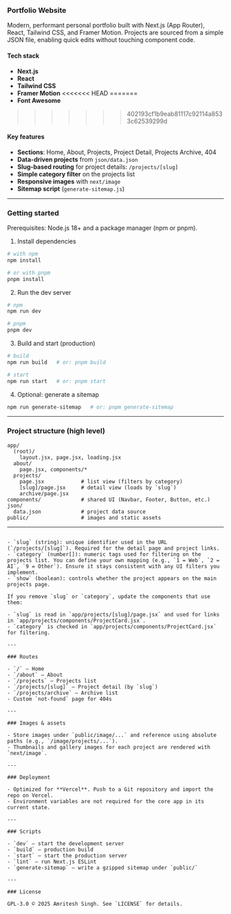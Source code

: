 ### Portfolio Website

Modern, performant personal portfolio built with Next.js (App Router), React, Tailwind CSS, and Framer Motion. Projects are sourced from a simple JSON file, enabling quick edits without touching component code.

#### Tech stack

- **Next.js**
- **React**
- **Tailwind CSS**
- **Framer Motion**
<<<<<<< HEAD
=======
- **Font Awesome**
>>>>>>> 402193cf1b9eab81117c92114a8533c62539299d

#### Key features

- **Sections**: Home, About, Projects, Project Detail, Projects Archive, 404
- **Data-driven projects** from `json/data.json`
- **Slug-based routing** for project details: `/projects/[slug]`
- **Simple category filter** on the projects list
- **Responsive images** with `next/image`
- **Sitemap script** (`generate-sitemap.js`)

---

### Getting started

Prerequisites: Node.js 18+ and a package manager (npm or pnpm).

1. Install dependencies

```bash
# with npm
npm install

# or with pnpm
pnpm install
```

2. Run the dev server

```bash
# npm
npm run dev

# pnpm
pnpm dev
```

3. Build and start (production)

```bash
# build
npm run build   # or: pnpm build

# start
npm run start   # or: pnpm start
```

4. Optional: generate a sitemap

```bash
npm run generate-sitemap   # or: pnpm generate-sitemap
```

---

### Project structure (high level)

```
app/
  (root)/
    layout.jsx, page.jsx, loading.jsx
  about/
    page.jsx, components/*
  projects/
    page.jsx            # list view (filters by category)
    [slug]/page.jsx     # detail view (loads by `slug`)
    archive/page.jsx
components/             # shared UI (Navbar, Footer, Button, etc.)
json/
  data.json             # project data source
public/                 # images and static assets
```

---

```

- `slug` (string): unique identifier used in the URL (`/projects/[slug]`). Required for the detail page and project links.
- `category` (number[]): numeric tags used for filtering on the projects list. You can define your own mapping (e.g., `1 = Web`, `2 = AI`, `9 = Other`). Ensure it stays consistent with any UI filters you implement.
- `show` (boolean): controls whether the project appears on the main projects page.

If you remove `slug` or `category`, update the components that use them:

- `slug` is read in `app/projects/[slug]/page.jsx` and used for links in `app/projects/components/ProjectCard.jsx`.
- `category` is checked in `app/projects/components/ProjectCard.jsx` for filtering.

---

### Routes

- `/` – Home
- `/about` – About
- `/projects` – Projects list
- `/projects/[slug]` – Project detail (by `slug`)
- `/projects/archive` – Archive list
- Custom `not-found` page for 404s

---

### Images & assets

- Store images under `public/image/...` and reference using absolute paths (e.g., `/image/projects/...`).
- Thumbnails and gallery images for each project are rendered with `next/image`.

---

### Deployment

- Optimized for **Vercel**. Push to a Git repository and import the repo on Vercel.
- Environment variables are not required for the core app in its current state.

---

### Scripts

- `dev` – start the development server
- `build` – production build
- `start` – start the production server
- `lint` – run Next.js ESLint
- `generate-sitemap` – write a gzipped sitemap under `public/`

---

### License

GPL-3.0 © 2025 Amritesh Singh. See `LICENSE` for details.
```
